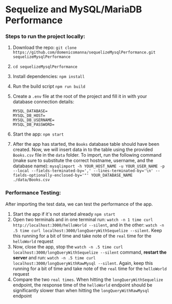 # Sequelize and MySQL/MariaDB Performance

### Steps to run the project locally:

1. Download the repo: `git clone https://github.com/domenicomanna/sequelizeMysqlPerformance.git sequelizeMysqlPerformance`
2. `cd sequelizeMysqlPerformance`
3. Install dependencies: `npm install`
4. Run the build script `npm run build`
5. Create a `.env` file at the root of the project and fill it in with your database connection details:
    ```
    MYSQL_DATABASE=
    MYSQL_DB_HOST=
    MYSQL_DB_USERNAME=
    MYSQL_DB_PASSWORD=
    ```

6. Start the app: `npm start`
7. After the app has started, the `Books` database table should have been created. Now, we will insert data in to the table using the provided `Books.csv` file in the `data` folder. To import, run the following command (make sure to substitute the
correct hostname, username, and the database name):
    `mysqlimport -h YOUR_HOST_NAME -u YOUR_USER_NAME -p --local --fields-terminated-by=',' --lines-terminated-by='\n' --fields-optionally-enclosed-by='"' YOUR_DATABASE_NAME ./data/Books.csv`

### Performance Testing:
After importing the test data, we can test the performance of the app.
1. Start the app if it's not started already `npm start`
2. Open two terminals and in one terminal run: `watch -n 1 time curl http://localhost:3000/helloWorld --silent`, and in the other: `watch -n .5 time curl localhost:3000/longQueryWithSequelize --silent`. Keep this running for a bit of time and take note of the `real` time for the `helloWorld` request
3. Now, close the app, stop the `watch -n .5 time curl localhost:3000/longQueryWithSequelize --silent` command, **restart the server** and run: `watch -n .5 time curl localhost:3000/longQueryWithRawMysql --silent`. Again, keep this running for a bit of time and take note of the `real` time for the `helloWorld` request
4. Compare the two `real times`. When hitting the `longQueryWithSequelize` endpoint, the response time of the `helloWorld` endpoint should be significantly slower than when hitting the `longQueryWithRawMysql` endpoint
